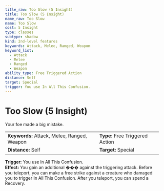 ```yaml
---
title_raw: Too Slow (5 Insight)
title: Too Slow (5 Insight)
name_raw: Too Slow
name: Too Slow
cost: 5 Insight
type: classes
subtype: shadow
kind: 2nd-level features
keywords: Attack, Melee, Ranged, Weapon
keyword_list:
  - Attack
  - Melee
  - Ranged
  - Weapon
ability_type: Free Triggered Action
distance: Self
target: Special
trigger: You use In All This Confusion.
---
```


# Too Slow (5 Insight)

Your foe made a big mistake.

|                                             |                                 |
| :------------------------------------------ | :------------------------------ |
| **Keywords:** Attack, Melee, Ranged, Weapon | **Type:** Free Triggered Action |
| **Distance:** Self                          | **Target:** Special             |

**Trigger:** You use In All This Confusion.\
**Effect:** You gain an additional ��� against the triggering attack. Before you teleport, you can make a free strike against a creature who damaged you to trigger In All This Confusion. After you teleport, you can spend a Recovery.
